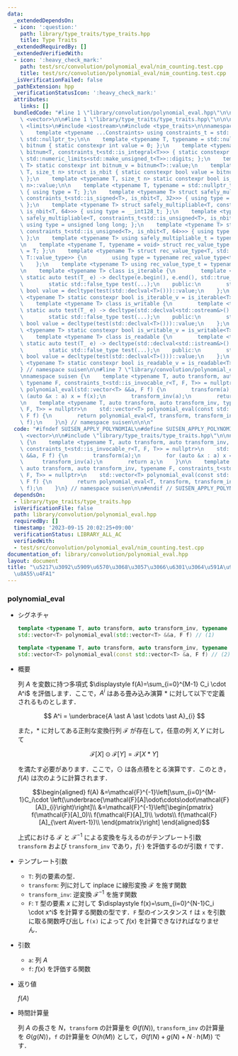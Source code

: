 ```yaml
---
data:
  _extendedDependsOn:
  - icon: ':question:'
    path: library/type_traits/type_traits.hpp
    title: Type Traits
  _extendedRequiredBy: []
  _extendedVerifiedWith:
  - icon: ':heavy_check_mark:'
    path: test/src/convolution/polynomial_eval/nim_counting.test.cpp
    title: test/src/convolution/polynomial_eval/nim_counting.test.cpp
  _isVerificationFailed: false
  _pathExtension: hpp
  _verificationStatusIcon: ':heavy_check_mark:'
  attributes:
    links: []
  bundledCode: "#line 1 \"library/convolution/polynomial_eval.hpp\"\n\n\n\n#include\
    \ <vector>\n\n#line 1 \"library/type_traits/type_traits.hpp\"\n\n\n\n#include\
    \ <limits>\n#include <iostream>\n#include <type_traits>\n\nnamespace suisen {\n\
    \    template <typename ...Constraints> using constraints_t = std::enable_if_t<std::conjunction_v<Constraints...>,\
    \ std::nullptr_t>;\n\n    template <typename T, typename = std::nullptr_t> struct\
    \ bitnum { static constexpr int value = 0; };\n    template <typename T> struct\
    \ bitnum<T, constraints_t<std::is_integral<T>>> { static constexpr int value =\
    \ std::numeric_limits<std::make_unsigned_t<T>>::digits; };\n    template <typename\
    \ T> static constexpr int bitnum_v = bitnum<T>::value;\n    template <typename\
    \ T, size_t n> struct is_nbit { static constexpr bool value = bitnum_v<T> == n;\
    \ };\n    template <typename T, size_t n> static constexpr bool is_nbit_v = is_nbit<T,\
    \ n>::value;\n\n    template <typename T, typename = std::nullptr_t> struct safely_multipliable\
    \ { using type = T; };\n    template <typename T> struct safely_multipliable<T,\
    \ constraints_t<std::is_signed<T>, is_nbit<T, 32>>> { using type = long long;\
    \ };\n    template <typename T> struct safely_multipliable<T, constraints_t<std::is_signed<T>,\
    \ is_nbit<T, 64>>> { using type = __int128_t; };\n    template <typename T> struct\
    \ safely_multipliable<T, constraints_t<std::is_unsigned<T>, is_nbit<T, 32>>> {\
    \ using type = unsigned long long; };\n    template <typename T> struct safely_multipliable<T,\
    \ constraints_t<std::is_unsigned<T>, is_nbit<T, 64>>> { using type = __uint128_t;\
    \ };\n    template <typename T> using safely_multipliable_t = typename safely_multipliable<T>::type;\n\
    \n    template <typename T, typename = void> struct rec_value_type { using type\
    \ = T; };\n    template <typename T> struct rec_value_type<T, std::void_t<typename\
    \ T::value_type>> {\n        using type = typename rec_value_type<typename T::value_type>::type;\n\
    \    };\n    template <typename T> using rec_value_type_t = typename rec_value_type<T>::type;\n\
    \n    template <typename T> class is_iterable {\n        template <typename T_>\
    \ static auto test(T_ e) -> decltype(e.begin(), e.end(), std::true_type{});\n\
    \        static std::false_type test(...);\n    public:\n        static constexpr\
    \ bool value = decltype(test(std::declval<T>()))::value;\n    };\n    template\
    \ <typename T> static constexpr bool is_iterable_v = is_iterable<T>::value;\n\
    \    template <typename T> class is_writable {\n        template <typename T_>\
    \ static auto test(T_ e) -> decltype(std::declval<std::ostream&>() << e, std::true_type{});\n\
    \        static std::false_type test(...);\n    public:\n        static constexpr\
    \ bool value = decltype(test(std::declval<T>()))::value;\n    };\n    template\
    \ <typename T> static constexpr bool is_writable_v = is_writable<T>::value;\n\
    \    template <typename T> class is_readable {\n        template <typename T_>\
    \ static auto test(T_ e) -> decltype(std::declval<std::istream&>() >> e, std::true_type{});\n\
    \        static std::false_type test(...);\n    public:\n        static constexpr\
    \ bool value = decltype(test(std::declval<T>()))::value;\n    };\n    template\
    \ <typename T> static constexpr bool is_readable_v = is_readable<T>::value;\n\
    } // namespace suisen\n\n#line 7 \"library/convolution/polynomial_eval.hpp\"\n\
    \nnamespace suisen {\n    template <typename T, auto transform, auto transform_inv,\
    \ typename F, constraints_t<std::is_invocable_r<T, F, T>> = nullptr>\n    std::vector<T>\
    \ polynomial_eval(std::vector<T> &&a, F f) {\n        transform(a);\n        for\
    \ (auto &x : a) x = f(x);\n        transform_inv(a);\n        return a;\n    }\n\
    \n    template <typename T, auto transform, auto transform_inv, typename F, constraints_t<std::is_invocable_r<T,\
    \ F, T>> = nullptr>\n    std::vector<T> polynomial_eval(const std::vector<T> &a,\
    \ F f) {\n        return polynomial_eval<T, transform, transform_inv>(std::vector<T>(a),\
    \ f);\n    }\n} // namespace suisen\n\n\n"
  code: "#ifndef SUISEN_APPLY_POLYNOMIAL\n#define SUISEN_APPLY_POLYNOMIAL\n\n#include\
    \ <vector>\n\n#include \"library/type_traits/type_traits.hpp\"\n\nnamespace suisen\
    \ {\n    template <typename T, auto transform, auto transform_inv, typename F,\
    \ constraints_t<std::is_invocable_r<T, F, T>> = nullptr>\n    std::vector<T> polynomial_eval(std::vector<T>\
    \ &&a, F f) {\n        transform(a);\n        for (auto &x : a) x = f(x);\n  \
    \      transform_inv(a);\n        return a;\n    }\n\n    template <typename T,\
    \ auto transform, auto transform_inv, typename F, constraints_t<std::is_invocable_r<T,\
    \ F, T>> = nullptr>\n    std::vector<T> polynomial_eval(const std::vector<T> &a,\
    \ F f) {\n        return polynomial_eval<T, transform, transform_inv>(std::vector<T>(a),\
    \ f);\n    }\n} // namespace suisen\n\n#endif // SUISEN_APPLY_POLYNOMIAL\n"
  dependsOn:
  - library/type_traits/type_traits.hpp
  isVerificationFile: false
  path: library/convolution/polynomial_eval.hpp
  requiredBy: []
  timestamp: '2023-09-15 20:02:25+09:00'
  verificationStatus: LIBRARY_ALL_AC
  verifiedWith:
  - test/src/convolution/polynomial_eval/nim_counting.test.cpp
documentation_of: library/convolution/polynomial_eval.hpp
layout: document
title: "\u5217\u3092\u5909\u6570\u3068\u3057\u3066\u6301\u3064\u591A\u9805\u5F0F\u306E\
  \u8A55\u4FA1"
---
```


### polynomial_eval

- シグネチャ

  ```cpp
  template <typename T, auto transform, auto transform_inv, typename F>
  std::vector<T> polynomial_eval(std::vector<T> &&a, F f) // (1)

  template <typename T, auto transform, auto transform_inv, typename F>
  std::vector<T> polynomial_eval(const std::vector<T> &a, F f) // (2)
  ```

- 概要

  列 $A$ を変数に持つ多項式 $\displaystyle f(A)=\sum_{i=0}^{M-1} C_i \cdot A^i$ を評価します．ここで，$A^i$ はある畳み込み演算 $\ast$ に対して以下で定義されるものとします．

  $$ A^i = \underbrace{A \ast A \ast \cdots \ast A}_{i} $$

  また，$\ast$ に対してある正則な変換行列 $\mathcal{F}$ が存在して，任意の列 $X,Y$ に対して

  $$ \mathcal{F}[X] \odot \mathcal{F}[Y]=\mathcal{F}[X\ast Y]$$

  を満たす必要があります．ここで，$\odot$ は各点積をとる演算です．このとき，$f(A)$ は次のように計算されます．

  $$\begin{aligned}
  f(A)
  &=\mathcal{F}^{-1}\left[\sum_{i=0}^{M-1}C_i\cdot \left(\underbrace{\mathcal{F}[A]\odot\cdots\odot\mathcal{F}[A]}_{i}\right)\right]\\
  &=\mathcal{F}^{-1}\left[\begin{pmatrix}
  f(\mathcal{F}[A]_0)\\
  f(\mathcal{F}[A]_1)\\
  \vdots\\
  f(\mathcal{F}[A]_{\vert A\vert-1})\\
  \end{pmatrix}\right]
  \end{aligned}$$

  上式における $\mathcal{F}$ と $\mathcal{F}^{-1}$ による変換を与えるのがテンプレート引数 `transform` および `transform_inv` であり，$f(\cdot)$ を評価するのが引数 `f` です．

- テンプレート引数

  - `T`: 列の要素の型．
  - `transform`: 列に対して inplace に線形変換 $\mathcal{F}$ を施す関数
  - `transform_inv`: 逆変換 $\mathcal{F}^{-1}$ を施す関数
  - `F`: `T` 型の要素 $x$ に対して $\displaystyle f(x)=\sum_{i=0}^{N-1}C_i \cdot x^i$ を計算する関数の型です．`F` 型のインスタンス `f` は `x` を引数に取る関数呼び出し `f(x)` によって $f(x)$ を計算できなければなりません．

- 引数

  - `a`: 列 $A$
  - `f`: $f(x)$ を評価する関数

- 返り値
  
  $f(A)$

- 時間計算量

  列 $A$ の長さを $N$，`transform` の計算量を $\Theta(f(N))$, `transform_inv` の計算量を $\Theta(g(N))$，`f` の計算量を $O(h(M))$ として，$\Theta(f(N)+g(N)+N\cdot h(M))$ です．

<!--

- テンプレート引数 `Transform` について

  典型的な畳み込み演算に対応する `Transform` の例を挙げます．

  1. bitwise and convolution

      [上位集合に対する高速ゼータ変換・高速メビウス変換](https://suisen-cp.github.io/cp-library-cpp/library/transform/supset.hpp)
  2. bitwise or convolution

      [下位集合に対する高速ゼータ変換・高速メビウス変換](https://suisen-cp.github.io/cp-library-cpp/library/transform/subset.hpp)
  3. bitwise xor convolution

      [Walsh Hadamard 変換](https://suisen-cp.github.io/cp-library-cpp/library/transform/walsh_hadamard.hpp)
  4. gcd convolution

      [倍数系ゼータ変換・メビウス変換](https://suisen-cp.github.io/cp-library-cpp/library/transform/multiple.hpp)
  5. lcm convolution

      [約数系ゼータ変換・メビウス変換](https://suisen-cp.github.io/cp-library-cpp/library/transform/divisor.hpp)

-->
